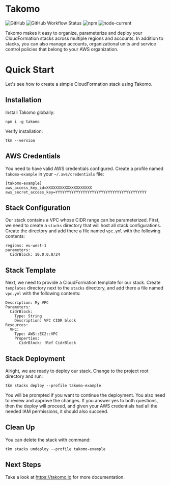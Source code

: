 # Takomo

![GitHub](https://img.shields.io/github/license/takomo-io/takomo)
![GitHub Workflow Status](https://img.shields.io/github/workflow/status/takomo-io/takomo/Default)
![npm](https://img.shields.io/npm/v/takomo)
![node-current](https://img.shields.io/node/v/takomo)

Takomo makes it easy to organize, parameterize and deploy your CloudFormation stacks across multiple regions and accounts. In addition to stacks, you can also manage accounts, organizational units and service control policies that belong to your AWS organization.

# Quick Start

Let's see how to create a simple CloudFormation stack using Takomo.

## Installation

Install Takomo globally:

    npm i -g takomo

Verify installation:

    tkm --version

## AWS Credentials

You need to have valid AWS credentials configured. Create a profile named `takomo-example` in your `~/.aws/credentials` file:

    [takomo-example]
    aws_access_key_id=XXXXXXXXXXXXXXXXXXXX
    aws_secret_access_key=YYYYYYYYYYYYYYYYYYYYYYYYYYYYYYYYYYYYYYYY

## Stack Configuration

Our stack contains a VPC whose CIDR range can be parameterized. First, we need to create a `stacks` directory that will host all stack configurations. Create the directory and add there a file named `vpc.yml` with the following contents:

    regions: eu-west-1
    parameters:
      CidrBlock: 10.0.0.0/24

## Stack Template

Next, we need to provide a CloudFormation template for our stack. Create `templates` directory next to the `stacks` directory, and add there a file named `vpc.yml` with the following contents:

    Description: My VPC
    Parameters:
      CidrBlock:
        Type: String
        Description: VPC CIDR block
    Resources:
      VPC:
        Type: AWS::EC2::VPC
        Properties:
          CidrBlock: !Ref CidrBlock

## Stack Deployment

Alright, we are ready to deploy our stack. Change to the project root directory and run:

    tkm stacks deploy --profile takomo-example

You will be prompted if you want to continue the deployment. You also need to review and approve the changes. If you answer yes to both questions, then the deploy will proceed, and given your AWS credentials had all the needed IAM permissions, it should also succeed.

## Clean Up

You can delete the stack with command:

    tkm stacks undeploy --profile takomo-example

## Next Steps

Take a look at https://takomo.io for more documentation.

